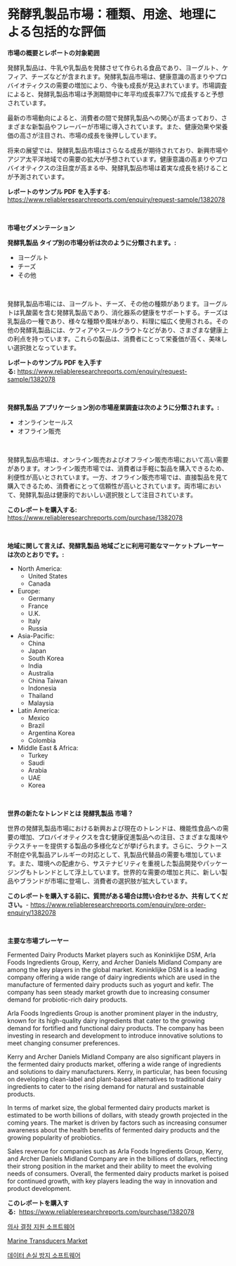 <p><h1>発酵乳製品市場：種類、用途、地理による包括的な評価</h1></p><p><strong>市場の概要とレポートの対象範囲</strong></p>
<p><p>発酵乳製品は、牛乳や乳製品を発酵させて作られる食品であり、ヨーグルト、ケフィア、チーズなどが含まれます。発酵乳製品市場は、健康意識の高まりやプロバイオティクスの需要の増加により、今後も成長が見込まれています。市場調査によると、発酵乳製品市場は予測期間中に年平均成長率7.7%で成長すると予想されています。</p><p>最新の市場動向によると、消費者の間で発酵乳製品への関心が高まっており、さまざまな新製品やフレーバーが市場に導入されています。また、健康効果や栄養価の高さが注目され、市場の成長を後押ししています。</p><p>将来の展望では、発酵乳製品市場はさらなる成長が期待されており、新興市場やアジア太平洋地域での需要の拡大が予想されています。健康意識の高まりやプロバイオティクスの注目度が高まる中、発酵乳製品市場は着実な成長を続けることが予測されています。</p></p>
<p><strong>レポートのサンプル PDF を入手する:</strong> <a href="https://www.reliableresearchreports.com/enquiry/request-sample/1382078">https://www.reliableresearchreports.com/enquiry/request-sample/1382078</a></p>
<p>&nbsp;</p>
<p><strong>市場セグメンテーション</strong></p>
<p><strong>発酵乳製品 タイプ別の市場分析は次のように分類されます。:</strong></p>
<p><ul><li>ヨーグルト</li><li>チーズ</li><li>その他</li></ul></p>
<p>&nbsp;</p>
<p><p>発酵乳製品市場には、ヨーグルト、チーズ、その他の種類があります。ヨーグルトは乳酸菌を含む発酵乳製品であり、消化器系の健康をサポートする。チーズは乳製品の一種であり、様々な種類や風味があり、料理に幅広く使用される。その他の発酵乳製品には、ケフィアやスールクラウトなどがあり、さまざまな健康上の利点を持っています。これらの製品は、消費者にとって栄養価が高く、美味しい選択肢となっています。</p></p>
<p><strong>レポートのサンプル PDF を入手する:</strong>&nbsp;<a href="https://www.reliableresearchreports.com/enquiry/request-sample/1382078">https://www.reliableresearchreports.com/enquiry/request-sample/1382078</a></p>
<p>&nbsp;</p>
<p><strong> 発酵乳製品 アプリケーション別の市場産業調査は次のように分類されます。:</strong></p>
<p><ul><li>オンラインセールス</li><li>オフライン販売</li></ul></p>
<p>&nbsp;</p>
<p><p>発酵乳製品市場は、オンライン販売およびオフライン販売市場において高い需要があります。オンライン販売市場では、消費者は手軽に製品を購入できるため、利便性が高いとされています。一方、オフライン販売市場では、直接製品を見て購入できるため、消費者にとって信頼性が高いとされています。両市場において、発酵乳製品は健康的でおいしい選択肢として注目されています。</p></p>
<p><strong>このレポートを購入する:</strong>&nbsp; <a href="https://www.reliableresearchreports.com/purchase/1382078">https://www.reliableresearchreports.com/purchase/1382078</a></p>
<p>&nbsp;</p>
<p><strong>地域に関して言えば、発酵乳製品 地域ごとに利用可能なマーケットプレーヤーは次のとおりです。:</strong></p>
<p><ul>
    <li>
        North America:
        <ul>
            <li>United States</li>
            <li>Canada</li>
        </ul>
    </li>
    <li>
        Europe:
        <ul>
            <li>Germany</li>
            <li>France</li>
            <li>U.K.</li>
            <li>Italy</li>
            <li>Russia</li>
        </ul>
    </li>
    <li>
        Asia-Pacific:
        <ul>
            <li>China</li>
            <li>Japan</li>
            <li>South Korea</li>
            <li>India</li>
            <li>Australia</li>
            <li>China Taiwan</li>
            <li>Indonesia</li>
            <li>Thailand</li>
            <li>Malaysia</li>
        </ul>
    </li>
    <li>
        Latin America:
        <ul>
            <li>Mexico</li>
            <li>Brazil</li>
            <li>Argentina Korea</li>
            <li>Colombia</li>
        </ul>
    </li>
    <li>
        Middle East & Africa:
        <ul>
            <li>Turkey</li>
            <li>Saudi</li>
            <li>Arabia</li>
            <li>UAE</li>
            <li>Korea</li>
        </ul>
    </li>
    </ul></p>
<p>&nbsp;</p>
<p><strong>世界の新たなトレンドとは 発酵乳製品 市場？</strong></p>
<p><p>世界の発酵乳製品市場における新興および現在のトレンドは、機能性食品への需要の増加、プロバイオティクスを含む健康促進製品への注目、さまざまな風味やテクスチャーを提供する製品の多様化などが挙げられます。さらに、ラクトース不耐症や乳製品アレルギーの対応として、乳製品代替品の需要も増加しています。また、環境への配慮から、サステナビリティを重視した製品開発やパッケージングもトレンドとして浮上しています。世界的な需要の増加と共に、新しい製品やブランドが市場に登場し、消費者の選択肢が拡大しています。</p></p>
<p><strong>このレポートを購入する前に、質問がある場合は問い合わせるか、共有してください。</strong>- <a href="https://www.reliableresearchreports.com/enquiry/pre-order-enquiry/1382078">https://www.reliableresearchreports.com/enquiry/pre-order-enquiry/1382078</a></p>
<p>&nbsp;</p>
<p><strong>主要な市場プレーヤー</strong></p>
<p><p>Fermented Dairy Products Market players such as Koninklijke DSM, Arla Foods Ingredients Group, Kerry, and Archer Daniels Midland Company are among the key players in the global market. Koninklijke DSM is a leading company offering a wide range of dairy ingredients which are used in the manufacture of fermented dairy products such as yogurt and kefir. The company has seen steady market growth due to increasing consumer demand for probiotic-rich dairy products.</p><p>Arla Foods Ingredients Group is another prominent player in the industry, known for its high-quality dairy ingredients that cater to the growing demand for fortified and functional dairy products. The company has been investing in research and development to introduce innovative solutions to meet changing consumer preferences.</p><p>Kerry and Archer Daniels Midland Company are also significant players in the fermented dairy products market, offering a wide range of ingredients and solutions to dairy manufacturers. Kerry, in particular, has been focusing on developing clean-label and plant-based alternatives to traditional dairy ingredients to cater to the rising demand for natural and sustainable products.</p><p>In terms of market size, the global fermented dairy products market is estimated to be worth billions of dollars, with steady growth projected in the coming years. The market is driven by factors such as increasing consumer awareness about the health benefits of fermented dairy products and the growing popularity of probiotics.</p><p>Sales revenue for companies such as Arla Foods Ingredients Group, Kerry, and Archer Daniels Midland Company are in the billions of dollars, reflecting their strong position in the market and their ability to meet the evolving needs of consumers. Overall, the fermented dairy products market is poised for continued growth, with key players leading the way in innovation and product development.</p></p>
<p><strong>このレポートを購入する:</strong>&nbsp;&nbsp;<a href="https://www.reliableresearchreports.com/purchase/1382078">https://www.reliableresearchreports.com/purchase/1382078</a></p>
<p><p><a href="https://github.com/GabrielBlanda5656/Market-Research-Report-List-1/blob/main/478704111337.md">의사 결정 지원 소프트웨어</a></p><p><a href="https://github.com/Hazelklievgspy6vdcsmu106w/Market-Research-Report-List-1/blob/main/marine-transducers-market.md">Marine Transducers Market</a></p><p><a href="https://github.com/CorEmtymerich56566/Market-Research-Report-List-1/blob/main/664559211338.md">데이터 손실 방지 소프트웨어</a></p></p>